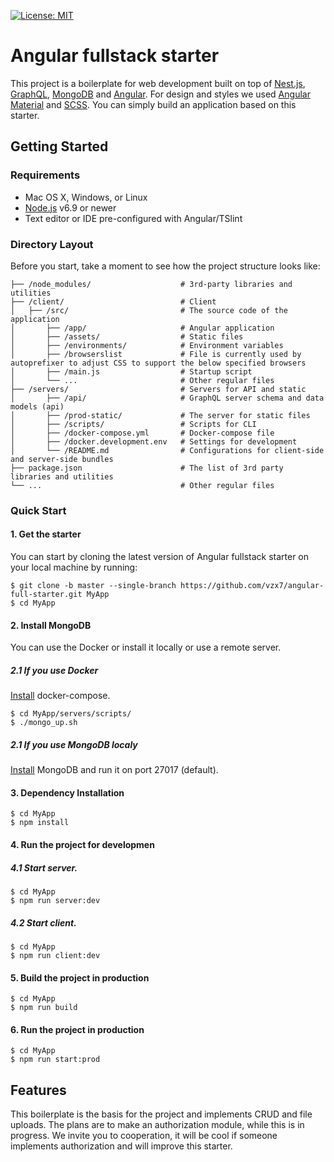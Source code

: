 [![License: MIT](https://img.shields.io/badge/License-MIT-yellow.svg)](https://opensource.org/licenses/MIT)

# Angular fullstack starter

This project is a boilerplate for web development built on top of [Nest.js](https://nestjs.com/), [GraphQL](https://graphql.org/), [MongoDB](https://www.mongodb.com/) and [Angular](https://angular.io/). For design and styles we used [Angular Material](https://material.angular.io/) and [SCSS](https://sass-lang.com/). You can simply build an application based on this starter.

## Getting Started
### Requirements
  * Mac OS X, Windows, or Linux
  * [Node.js](https://nodejs.org/) v6.9 or newer
  * Text editor or IDE pre-configured with Angular/TSlint
### Directory Layout

Before you start, take a moment to see how the project structure looks like:
```
├── /node_modules/                    # 3rd-party libraries and utilities
├── /client/                          # Client
│   ├── /src/                         # The source code of the application
│       ├── /app/                     # Angular application
│       ├── /assets/                  # Static files
│       ├── /environments/            # Environment variables
│       ├── /browserslist             # File is currently used by autoprefixer to adjust CSS to support the below specified browsers
│       ├── /main.js                  # Startup script
│       └── ...                       # Other regular files
├── /servers/                         # Servers for API and static
│       ├── /api/                     # GraphQL server schema and data models (api)
│       ├── /prod-static/             # The server for static files
│       ├── /scripts/                 # Scripts for CLI
│       ├── /docker-compose.yml       # Docker-compose file
│       ├── /docker.development.env   # Settings for development
│       └── /README.md                # Configurations for client-side and server-side bundles
├── package.json                      # The list of 3rd party libraries and utilities
└── ...                               # Other regular files
```

### Quick Start
#### 1. Get the starter

You can start by cloning the latest version of Angular fullstack starter on your
local machine by running:

```shell
$ git clone -b master --single-branch https://github.com/vzx7/angular-full-starter.git MyApp
$ cd MyApp
```
#### 2. Install MongoDB

You can use the Docker or install it locally or use a remote server.

##### 2.1 If you use Docker

[Install](https://docs.docker.com/compose/install/) docker-compose.

```shell
$ cd MyApp/servers/scripts/
$ ./mongo_up.sh
```
##### 2.1 If you use MongoDB localy

[Install](https://www.mongodb.com/download-center) MongoDB and run it on port 27017 (default).

#### 3. Dependency Installation

```shell
$ cd MyApp
$ npm install
```

#### 4. Run the project for developmen
##### 4.1 Start server.

```shell
$ cd MyApp
$ npm run server:dev
```
##### 4.2 Start client.
```shell
$ cd MyApp
$ npm run client:dev
```

#### 5. Build the project in production

```shell
$ cd MyApp
$ npm run build
```
#### 6. Run the project in production

```shell
$ cd MyApp
$ npm run start:prod
```

## Features

This boilerplate is the basis for the project and implements CRUD and file uploads. The plans are to make an authorization module, while this is in progress. We invite you to cooperation, it will be cool if someone implements authorization and will improve this starter.

